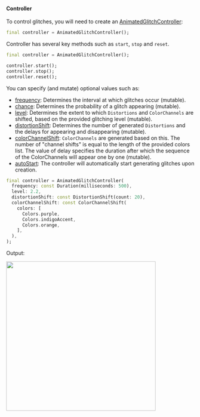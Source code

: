 #### Controller
To control glitches, you will need to create an [AnimatedGlitchController](https://pub.dev/documentation/animated_glitch/latest/animated_glitch/AnimatedGlitchController-class.html):

```dart
final controller = AnimatedGlitchController();
```

Controller has several key methods such as `start`, `stop` and `reset`.

```dart
final controller = AnimatedGlitchController();

controller.start();
controller.stop();
controller.reset();
```

You can specify (and mutate) optional values such as:
- [frequency](https://pub.dev/documentation/animated_glitch/latest/animated_glitch/AnimatedGlitchController/frequency.html): Determines the interval at which glitches occur (mutable).
- [chance](https://pub.dev/documentation/animated_glitch/latest/animated_glitch/AnimatedGlitchController/chance.html): Determines the probability of a glitch appearing (mutable).
- [level](https://pub.dev/documentation/animated_glitch/latest/animated_glitch/AnimatedGlitchController/level.html): Determines the extent to which `Distortions` and `ColorChannels` are shifted, based on the provided glitching level (mutable).
- [distortionShift](https://pub.dev/documentation/animated_glitch/latest/animated_glitch/DistortionShift-class.html): Determines the number of generated `Distortions` and the delays for appearing and disappearing (mutable).
- [colorChannelShift](https://pub.dev/documentation/animated_glitch/latest/animated_glitch/ColorChannelShift-class.html): `ColorChannels` are generated based on this. The number of "channel shifts" is equal to the length of the provided colors list. The value of delay specifies the duration after which the sequence of the ColorChannels will appear one by one (mutable).
- [autoStart](https://pub.dev/documentation/animated_glitch/latest/animated_glitch/AnimatedGlitchController/autoStart.html): The controller will automatically start generating glitches upon creation.

```dart
final controller = AnimatedGlitchController(
  frequency: const Duration(milliseconds: 500),
  level: 2.2,
  distortionShift: const DistortionShift(count: 20),
  colorChannelShift: const ColorChannelShift(
    colors: [
      Colors.purple,
      Colors.indigoAccent,
      Colors.orange,
    ],
  ),
);
``` 

Output:

<img src="https://github.com/feduke-nukem/animated_glitch/assets/72284940/74b90ddb-6279-4b9c-b101-62740c4cbb9e" height="400"/>
